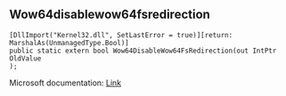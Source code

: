 ## Wow64disablewow64fsredirection

```
[DllImport("Kernel32.dll", SetLastError = true)][return: MarshalAs(UnmanagedType.Bool)]
public static extern bool Wow64DisableWow64FsRedirection(out IntPtr OldValue
);
```

Microsoft documentation: [Link](https://docs.microsoft.com/en-us/windows/win32/api/wow64apiset/nf-wow64apiset-wow64disablewow64fsredirection)
